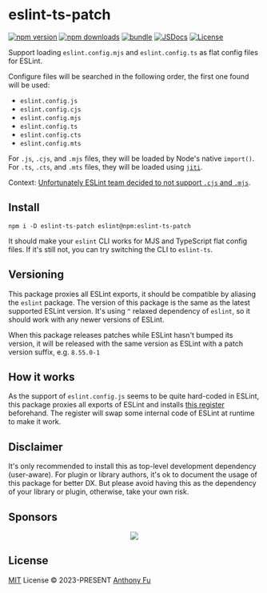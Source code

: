 # eslint-ts-patch

[![npm version][npm-version-src]][npm-version-href]
[![npm downloads][npm-downloads-src]][npm-downloads-href]
[![bundle][bundle-src]][bundle-href]
[![JSDocs][jsdocs-src]][jsdocs-href]
[![License][license-src]][license-href]

Support loading `eslint.config.mjs` and `eslint.config.ts` as flat config files for ESLint.

Configure files will be searched in the following order, the first one found will be used:

- `eslint.config.js`
- `eslint.config.cjs`
- `eslint.config.mjs`
- `eslint.config.ts`
- `eslint.config.cts`
- `eslint.config.mts`

For `.js`, `.cjs`, and `.mjs` files, they will be loaded by Node's native `import()`.
For `.ts`, `.cts`, and `.mts` files, they will be loaded using [`jiti`](https://github.com/unjs/jiti/).

Context: [Unfortunately ESLint team decided to not support `.cjs` and `.mjs`](https://github.com/eslint/eslint/issues/16580#issuecomment-1419027861).

## Install

```npm
npm i -D eslint-ts-patch eslint@npm:eslint-ts-patch
```

It should make your `eslint` CLI works for MJS and TypeScript flat config files. If it's still not, you can try switching the CLI to `eslint-ts`.

## Versioning

This package proxies all ESLint exports, it should be compatible by aliasing the `eslint` package. The version of this package is the same as the latest supported ESLint version. It's using `^` relaxed dependency of `eslint`, so it should work with any newer versions of ESLint.

When this package releases patches while ESLint hasn't bumped its version, it will be released with the same version as ESLint with a patch version suffix, e.g. `8.55.0-1`

## How it works

As the support of `eslint.config.js` seems to be quite hard-coded in ESLint, this package proxies all exports of ESLint and installs [this register]('./src/register.ts') beforehand. The register will swap some internal code of ESLint at runtime to make it work.

## Disclaimer

It's only recommended to install this as top-level development dependency (user-aware). For plugin or library authors, it's ok to document the usage of this package for better DX. But please avoid having this as the dependency of your library or plugin, otherwise, take your own risk.

## Sponsors

<p align="center">
  <a href="https://cdn.jsdelivr.net/gh/antfu/static/sponsors.svg">
    <img src='https://cdn.jsdelivr.net/gh/antfu/static/sponsors.svg'/>
  </a>
</p>

## License

[MIT](./LICENSE) License © 2023-PRESENT [Anthony Fu](https://github.com/antfu)

<!-- Badges -->

[npm-version-src]: https://img.shields.io/npm/v/eslint-ts-patch?style=flat&colorA=080f12&colorB=1fa669
[npm-version-href]: https://npmjs.com/package/eslint-ts-patch
[npm-downloads-src]: https://img.shields.io/npm/dm/eslint-ts-patch?style=flat&colorA=080f12&colorB=1fa669
[npm-downloads-href]: https://npmjs.com/package/eslint-ts-patch
[bundle-src]: https://img.shields.io/bundlephobia/minzip/eslint-ts-patch?style=flat&colorA=080f12&colorB=1fa669&label=minzip
[bundle-href]: https://bundlephobia.com/result?p=eslint-ts-patch
[license-src]: https://img.shields.io/github/license/antfu/eslint-ts-patch.svg?style=flat&colorA=080f12&colorB=1fa669
[license-href]: https://github.com/antfu/eslint-ts-patch/blob/main/LICENSE
[jsdocs-src]: https://img.shields.io/badge/jsdocs-reference-080f12?style=flat&colorA=080f12&colorB=1fa669
[jsdocs-href]: https://www.jsdocs.io/package/eslint-ts-patch
